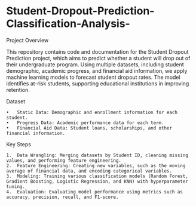 # Student-Dropout-Prediction-Classification-Analysis-
Project Overview

This repository contains code and documentation for the Student Dropout Prediction project, which aims to predict whether a student will drop out of their undergraduate program. Using multiple datasets, including student demographic, academic progress, and financial aid information, we apply machine learning models to forecast student dropout rates. The model identifies at-risk students, supporting educational institutions in improving retention.

Dataset

	•	Static Data: Demographic and enrollment information for each student.
	•	Progress Data: Academic performance data for each term.
	•	Financial Aid Data: Student loans, scholarships, and other financial information.

Key Steps

	1.	Data Wrangling: Merging datasets by Student ID, cleaning missing values, and performing feature engineering.
	2.	Feature Engineering: Creating new variables, such as the moving average of financial data, and encoding categorical variables.
	3.	Modeling: Training various classification models (Random Forest, Gradient Boosting, Logistic Regression, and KNN) with hyperparameter tuning.
	4.	Evaluation: Evaluating model performance using metrics such as accuracy, precision, recall, and F1-score.
